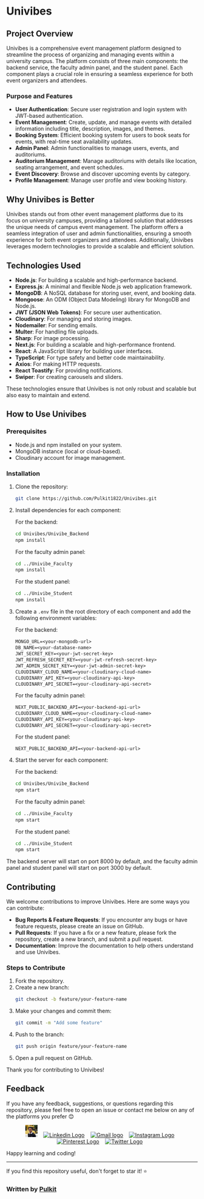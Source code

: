 
# Univibes

## Project Overview

Univibes is a comprehensive event management platform designed to streamline the process of organizing and managing events within a university campus. The platform consists of three main components: the backend service, the faculty admin panel, and the student panel. Each component plays a crucial role in ensuring a seamless experience for both event organizers and attendees.

### Purpose and Features

- **User Authentication**: Secure user registration and login system with JWT-based authentication.
- **Event Management**: Create, update, and manage events with detailed information including title, description, images, and themes.
- **Booking System**: Efficient booking system for users to book seats for events, with real-time seat availability updates.
- **Admin Panel**: Admin functionalities to manage users, events, and auditoriums.
- **Auditorium Management**: Manage auditoriums with details like location, seating arrangement, and event schedules.
- **Event Discovery**: Browse and discover upcoming events by category.
- **Profile Management**: Manage user profile and view booking history.

## Why Univibes is Better

Univibes stands out from other event management platforms due to its focus on university campuses, providing a tailored solution that addresses the unique needs of campus event management. The platform offers a seamless integration of user and admin functionalities, ensuring a smooth experience for both event organizers and attendees. Additionally, Univibes leverages modern technologies to provide a scalable and efficient solution.

## Technologies Used

- **Node.js**: For building a scalable and high-performance backend.
- **Express.js**: A minimal and flexible Node.js web application framework.
- **MongoDB**: A NoSQL database for storing user, event, and booking data.
- **Mongoose**: An ODM (Object Data Modeling) library for MongoDB and Node.js.
- **JWT (JSON Web Tokens)**: For secure user authentication.
- **Cloudinary**: For managing and storing images.
- **Nodemailer**: For sending emails.
- **Multer**: For handling file uploads.
- **Sharp**: For image processing.
- **Next.js**: For building a scalable and high-performance frontend.
- **React**: A JavaScript library for building user interfaces.
- **TypeScript**: For type safety and better code maintainability.
- **Axios**: For making HTTP requests.
- **React Toastify**: For providing notifications.
- **Swiper**: For creating carousels and sliders.

These technologies ensure that Univibes is not only robust and scalable but also easy to maintain and extend.

## How to Use Univibes

### Prerequisites

- Node.js and npm installed on your system.
- MongoDB instance (local or cloud-based).
- Cloudinary account for image management.

### Installation

1. Clone the repository:
   ```bash
   git clone https://github.com/Pulkit1822/Univibes.git
   ```

2. Install dependencies for each component:

   For the backend:
   ```bash
   cd Univibes/Univibe_Backend
   npm install
   ```

   For the faculty admin panel:
   ```bash
   cd ../Univibe_Faculty
   npm install
   ```

   For the student panel:
   ```bash
   cd ../Univibe_Student
   npm install
   ```

3. Create a `.env` file in the root directory of each component and add the following environment variables:

   For the backend:
   ```env
   MONGO_URL=<your-mongodb-url>
   DB_NAME=<your-database-name>
   JWT_SECRET_KEY=<your-jwt-secret-key>
   JWT_REFRESH_SECRET_KEY=<your-jwt-refresh-secret-key>
   JWT_ADMIN_SECRET_KEY=<your-jwt-admin-secret-key>
   CLOUDINARY_CLOUD_NAME=<your-cloudinary-cloud-name>
   CLOUDINARY_API_KEY=<your-cloudinary-api-key>
   CLOUDINARY_API_SECRET=<your-cloudinary-api-secret>
   ```

   For the faculty admin panel:
   ```env
   NEXT_PUBLIC_BACKEND_API=<your-backend-api-url>
   CLOUDINARY_CLOUD_NAME=<your-cloudinary-cloud-name>
   CLOUDINARY_API_KEY=<your-cloudinary-api-key>
   CLOUDINARY_API_SECRET=<your-cloudinary-api-secret>
   ```

   For the student panel:
   ```env
   NEXT_PUBLIC_BACKEND_API=<your-backend-api-url>
   ```

4. Start the server for each component:

   For the backend:
   ```bash
   cd Univibes/Univibe_Backend
   npm start
   ```

   For the faculty admin panel:
   ```bash
   cd ../Univibe_Faculty
   npm start
   ```

   For the student panel:
   ```bash
   cd ../Univibe_Student
   npm start
   ```

The backend server will start on port 8000 by default, and the faculty admin panel and student panel will start on port 3000 by default.

## Contributing

We welcome contributions to improve Univibes. Here are some ways you can contribute:

- **Bug Reports & Feature Requests**: If you encounter any bugs or have feature requests, please create an issue on GitHub.
- **Pull Requests**: If you have a fix or a new feature, please fork the repository, create a new branch, and submit a pull request.
- **Documentation**: Improve the documentation to help others understand and use Univibes.

### Steps to Contribute

1. Fork the repository.
2. Create a new branch:
   ```bash
   git checkout -b feature/your-feature-name
   ```
3. Make your changes and commit them:
   ```bash
   git commit -m "Add some feature"
   ```
4. Push to the branch:
   ```bash
   git push origin feature/your-feature-name
   ```
5. Open a pull request on GitHub.

Thank you for contributing to Univibes!

## Feedback

If you have any feedback, suggestions, or questions regarding this repository, please feel free to open an issue or contact me below on any of the platforms you prefer 😊
<br/>
<p align="center">
  <a href="https://pulkitmathur.tech/"><img src="https://github.com/Pulkit1822/Pulkit1822/blob/main/animated-icons/pic.jpeg" alt="portfolio" width="32"></a>&nbsp;&nbsp;&nbsp;
  <a href="https://www.linkedin.com/in/pulkitkmathur/"><img src="https://github.com/TheDudeThatCode/TheDudeThatCode/blob/master/Assets/Linkedin.svg" alt="Linkedin Logo" width="32"></a>&nbsp;&nbsp;&nbsp;
  <a href="mailto:pulkitmathur.me@gmail.com"><img src="https://github.com/TheDudeThatCode/TheDudeThatCode/blob/master/Assets/Gmail.svg" alt="Gmail logo" height="32"></a>&nbsp;&nbsp;&nbsp;
  <a href="https://www.instagram.com/pulkitkumarmathur/"><img src="https://github.com/TheDudeThatCode/TheDudeThatCode/blob/master/Assets/Instagram.svg" alt="Instagram Logo" width="32"></a>&nbsp;&nbsp;&nbsp;
  <a href="https://in.pinterest.com/pulkitkumarmathur/"><img src="https://upload.wikimedia.org/wikipedia/commons/0/08/Pinterest-logo.png?20160129083321" alt="Pinterest Logo" width="32"></a>&nbsp;&nbsp;&nbsp;
  <a href="https://twitter.com/pulkitkmathur"><img src="https://upload.wikimedia.org/wikipedia/commons/5/57/X_logo_2023_%28white%29.png" alt="Twitter Logo" width="32"></a>&nbsp;&nbsp;&nbsp;
</p>



Happy learning and coding!

---

If you find this repository useful, don't forget to star it! ⭐️

### Written by [Pulkit](https://github.com/Pulkit1822)
